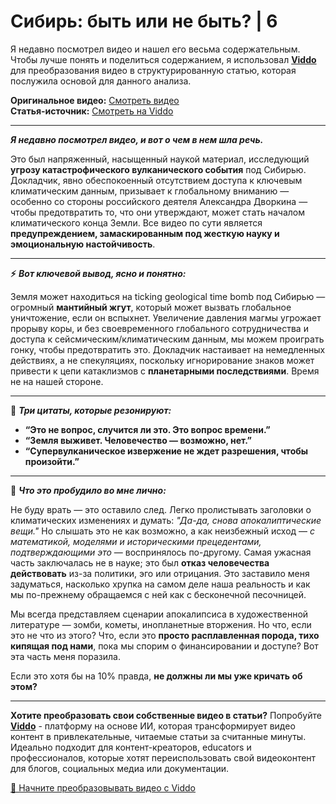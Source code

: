 # Сибирь: быть или не быть? | 6

Я недавно посмотрел видео и нашел его весьма содержательным. Чтобы лучше понять и поделиться содержанием, я использовал **[Viddo](https://viddo.pro/)** для преобразования видео в структурированную статью, которая послужила основой для данного анализа.

**Оригинальное видео:** [Смотреть видео](https://www.youtube.com/watch?v=_kzlgFINGh8)  
**Статья-источник:** [Смотреть на Viddo](https://viddo.pro/zh/video-result/6fff783b-81ac-49a6-a2cd-9d47893637d9)

---

**_Я недавно посмотрел видео, и вот о чем в нем шла речь._**

Это был напряженный, насыщенный наукой материал, исследующий **угрозу катастрофического вулканического события** под Сибирью. Докладчик, явно обеспокоенный отсутствием доступа к ключевым климатическим данным, призывает к глобальному вниманию — особенно со стороны российского деятеля Александра Дворкина — чтобы предотвратить то, что они утверждают, может стать началом климатического конца Земли. Все видео по сути является **предупреждением, замаскированным под жесткую науку и эмоциональную настойчивость**.

---

**⚡️** **_Вот ключевой вывод, ясно и понятно:_**

Земля может находиться на ticking geological time bomb под Сибирью — огромный **мантийный жгут**, который может вызвать глобальное уничтожение, если он вспыхнет. Увеличение давления магмы угрожает прорыву коры, и без своевременного глобального сотрудничества и доступа к сейсмическим/климатическим данным, мы можем проиграть гонку, чтобы предотвратить это. Докладчик настаивает на немедленных действиях, а не спекуляциях, поскольку игнорирование знаков может привести к цепи катаклизмов с **планетарными последствиями**. Время не на нашей стороне.

---

**💬** **_Три цитаты, которые резонируют:_**

- **“Это не вопрос, случится ли это. Это вопрос времени.”**
- **“Земля выживет. Человечество — возможно, нет.”**
- **“Супервулканическое извержение не ждет разрешения, чтобы произойти.”**

---

**🧠** **_Что это пробудило во мне лично:_**

Не буду врать — это оставило след. Легко пролистывать заголовки о климатических изменениях и думать: *"Да-да, снова апокалиптические вещи."* Но слышать это не как возможно, а как неизбежный исход — *с математикой, моделями и историческими прецедентами, подтверждающими это* — воспринялось по-другому. Самая ужасная часть заключалась не в науке; это был **отказ человечества действовать** из-за политики, эго или отрицания. Это заставило меня задуматься, насколько хрупка на самом деле наша реальность и как мы по-прежнему обращаемся с ней как с бесконечной песочницей.

Мы всегда представляем сценарии апокалипсиса в художественной литературе — зомби, кометы, инопланетные вторжения. Но что, если это не что из этого? Что, если это **просто расплавленная порода, тихо кипящая под нами**, пока мы спорим о финансировании и доступе? Вот эта часть меня поразила.

Если это хотя бы на 10% правда, **не должны ли мы уже кричать об этом?**

---

**Хотите преобразовать свои собственные видео в статьи?** Попробуйте **[Viddo](https://viddo.pro/)** - платформу на основе ИИ, которая трансформирует видео контент в привлекательные, читаемые статьи за считанные минуты. Идеально подходит для контент-креаторов, educators и профессионалов, которые хотят переиспользовать свой видеоконтент для блогов, социальных медиа или документации.

[🚀 Начните преобразовывать видео с Viddo](https://viddo.pro/)